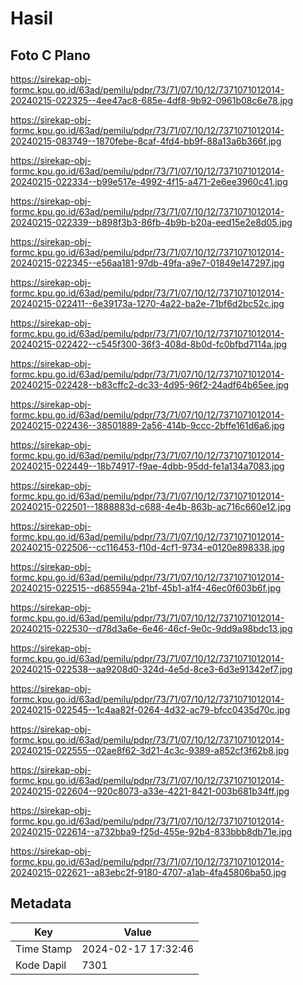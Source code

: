 # Hasil

## Foto C Plano

https://sirekap-obj-formc.kpu.go.id/63ad/pemilu/pdpr/73/71/07/10/12/7371071012014-20240215-022325--4ee47ac8-685e-4df8-9b92-0961b08c6e78.jpg

https://sirekap-obj-formc.kpu.go.id/63ad/pemilu/pdpr/73/71/07/10/12/7371071012014-20240215-083749--1870febe-8caf-4fd4-bb9f-88a13a6b366f.jpg

https://sirekap-obj-formc.kpu.go.id/63ad/pemilu/pdpr/73/71/07/10/12/7371071012014-20240215-022334--b99e517e-4992-4f15-a471-2e6ee3960c41.jpg

https://sirekap-obj-formc.kpu.go.id/63ad/pemilu/pdpr/73/71/07/10/12/7371071012014-20240215-022339--b898f3b3-86fb-4b9b-b20a-eed15e2e8d05.jpg

https://sirekap-obj-formc.kpu.go.id/63ad/pemilu/pdpr/73/71/07/10/12/7371071012014-20240215-022345--e56aa181-97db-49fa-a9e7-01849e147297.jpg

https://sirekap-obj-formc.kpu.go.id/63ad/pemilu/pdpr/73/71/07/10/12/7371071012014-20240215-022411--6e39173a-1270-4a22-ba2e-71bf6d2bc52c.jpg

https://sirekap-obj-formc.kpu.go.id/63ad/pemilu/pdpr/73/71/07/10/12/7371071012014-20240215-022422--c545f300-36f3-408d-8b0d-fc0bfbd7114a.jpg

https://sirekap-obj-formc.kpu.go.id/63ad/pemilu/pdpr/73/71/07/10/12/7371071012014-20240215-022428--b83cffc2-dc33-4d95-96f2-24adf64b65ee.jpg

https://sirekap-obj-formc.kpu.go.id/63ad/pemilu/pdpr/73/71/07/10/12/7371071012014-20240215-022436--38501889-2a56-414b-9ccc-2bffe161d6a6.jpg

https://sirekap-obj-formc.kpu.go.id/63ad/pemilu/pdpr/73/71/07/10/12/7371071012014-20240215-022449--18b74917-f9ae-4dbb-95dd-fe1a134a7083.jpg

https://sirekap-obj-formc.kpu.go.id/63ad/pemilu/pdpr/73/71/07/10/12/7371071012014-20240215-022501--1888883d-c688-4e4b-863b-ac716c660e12.jpg

https://sirekap-obj-formc.kpu.go.id/63ad/pemilu/pdpr/73/71/07/10/12/7371071012014-20240215-022506--cc116453-f10d-4cf1-9734-e0120e898338.jpg

https://sirekap-obj-formc.kpu.go.id/63ad/pemilu/pdpr/73/71/07/10/12/7371071012014-20240215-022515--d685594a-21bf-45b1-a1f4-46ec0f603b6f.jpg

https://sirekap-obj-formc.kpu.go.id/63ad/pemilu/pdpr/73/71/07/10/12/7371071012014-20240215-022530--d78d3a6e-6e46-46cf-9e0c-9dd9a98bdc13.jpg

https://sirekap-obj-formc.kpu.go.id/63ad/pemilu/pdpr/73/71/07/10/12/7371071012014-20240215-022538--aa9208d0-324d-4e5d-8ce3-6d3e91342ef7.jpg

https://sirekap-obj-formc.kpu.go.id/63ad/pemilu/pdpr/73/71/07/10/12/7371071012014-20240215-022545--1c4aa82f-0264-4d32-ac79-bfcc0435d70c.jpg

https://sirekap-obj-formc.kpu.go.id/63ad/pemilu/pdpr/73/71/07/10/12/7371071012014-20240215-022555--02ae8f62-3d21-4c3c-9389-a852cf3f62b8.jpg

https://sirekap-obj-formc.kpu.go.id/63ad/pemilu/pdpr/73/71/07/10/12/7371071012014-20240215-022604--920c8073-a33e-4221-8421-003b681b34ff.jpg

https://sirekap-obj-formc.kpu.go.id/63ad/pemilu/pdpr/73/71/07/10/12/7371071012014-20240215-022614--a732bba9-f25d-455e-92b4-833bbb8db71e.jpg

https://sirekap-obj-formc.kpu.go.id/63ad/pemilu/pdpr/73/71/07/10/12/7371071012014-20240215-022621--a83ebc2f-9180-4707-a1ab-4fa45806ba50.jpg


## Metadata

| Key        | Value               |
| ---------- | ------------------- |
| Time Stamp | 2024-02-17 17:32:46 |
| Kode Dapil | 7301                |



